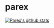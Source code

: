 # parex

[![Parex's github stats](https://github-readme-stats.vercel.app/api?username=mydexchain-admin&count_private=true&show_icons=true&theme=radical&hide_rank=false)](https://github.com/anuraghazra/github-readme-stats)

